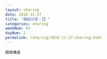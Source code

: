 ```yaml
---
layout: sharing
date: 2018-11-27
title: "讀經分享：【】"
categories: sharing
weekNum: 45
dayNum: 2
permalink: /sharing/2018-11-27-sharing.html
---
```



`錢斌傳道`
